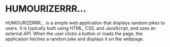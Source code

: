 # HUMOURIZERRR...
HUMOURIZERRR... is a simple web application that displays random jokes to users. It is typically built using HTML, CSS, and JavaScript, and uses an external API. When the user clicks a button or loads the page, the application fetches a random joke and displays it on the webpage.
